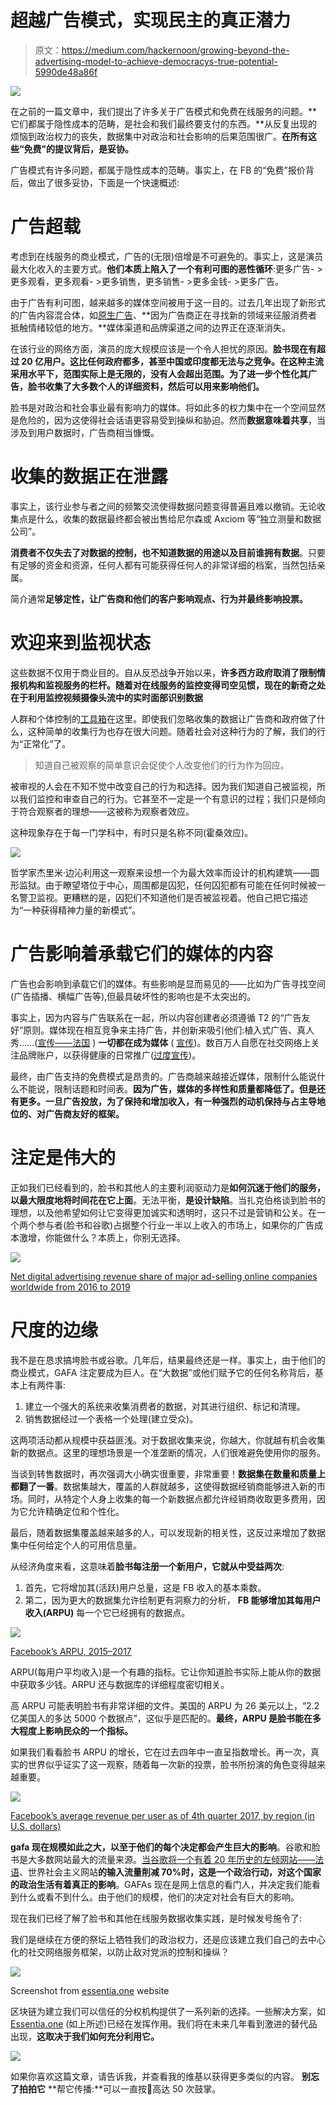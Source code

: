 # 超越广告模式，实现民主的真正潜力

> 原文：<https://medium.com/hackernoon/growing-beyond-the-advertising-model-to-achieve-democracys-true-potential-5990de48a86f>

![](img/e9b5d4f0b5ebf0a98523a4a174f586ef.png)

在之前的一篇文章中，我们提出了许多关于广告模式和免费在线服务的问题。**它们都属于隐性成本的范畴，是社会和我们最终要支付的东西。**从反复出现的烦恼到政治权力的丧失，数据集中对政治和社会影响的后果范围很广。**在所有这些“免费”的提议背后，是妥协。**

广告模式有许多问题，都属于隐性成本的范畴。事实上，在 FB 的“免费”报价背后，做出了很多妥协，下面是一个快速概述:

# 广告超载

考虑到在线服务的商业模式，广告的(无限)倍增是不可避免的。事实上，这是演员最大化收入的主要方式。**他们本质上陷入了一个有利可图的恶性循环**:更多广告- >更多观看，更多观看- >更多销售，更多销售- >更多金钱- >更多广告。

由于广告有利可图，越来越多的媒体空间被用于这一目的。过去几年出现了新形式的广告内容混合体，如[原生广告](https://techscience.org/a/2015121503/)、**因为广告商正在寻找新的领域来征服消费者抵触情绪较低的地方。**媒体渠道和品牌渠道之间的边界正在逐渐消失。

在该行业的网络方面，演员的庞大规模应该是一个令人担忧的原因。**脸书现在有超过 20 亿用户。这比任何政府都多，甚至中国或印度都无法与之竞争。在这种主流采用水平下，范围实际上是无限的，没有人会超出范围。为了进一步个性化其广告，脸书收集了大多数个人的详细资料，然后可以用来影响他们。**

脸书是对政治和社会事业最有影响力的媒体。将如此多的权力集中在一个空间显然是危险的，因为这使得社会话语更容易受到操纵和胁迫。然而**数据意味着共享**，当涉及到用户数据时，广告商相当慷慨。

# 收集的数据正在泄露

事实上，该行业参与者之间的频繁交流使得数据问题变得普遍且难以撤销。无论收集点是什么，收集的数据最终都会被出售给尼尔森或 Axciom 等“独立测量和数据公司”。

**消费者不仅失去了对数据的控制，也不知道数据的用途以及目前谁拥有数据**。只要有足够的资金和资源，任何人都有可能获得任何人的非常详细的档案，当然包括亲属。

简介通常**足够定性，让广告商和他们的客户影响观点、行为并最终影响投票。**

# 欢迎来到监视状态

这些数据不仅用于商业目的。自从反恐战争开始以来，**许多西方政府取消了限制情报机构和监视服务的栏杆。随着对在线服务的监控变得司空见惯，现在的新奇之处在于利用监控视频摄像头流中的实时面部识别数据**

人群和个体控制的[工具箱](https://hackernoon.com/tagged/toolbox)在这里。即使我们忽略收集的数据让广告商和政府做了什么，这种简单的收集行为也存在很大问题。随着社会对这种行为的了解，我们的行为“正常化”了。

> 知道自己被观察的简单意识会促使个人改变他们的行为作为回应。

被审视的人会在不知不觉中改变自己的行为和选择。因为我们知道自己被监视，所以我们监控和审查自己的行为。它甚至不一定是一个有意识的过程；我们只是倾向于符合观察者的理想——这被称为观察者效应。

这种现象存在于每一门学科中，有时只是名称不同(霍桑效应)。

![](img/3667c13aff2d91f3b034e6b46a31b3a3.png)

哲学家杰里米·边沁利用这一观察来设想一个为最大效率而设计的机构建筑——圆形监狱。由于瞭望塔位于中心，周围都是囚犯，任何囚犯都有可能在任何时候被一名警卫监视。更糟糕的是，囚犯们不知道他们是否被监视着。他自己把它描述为“一种获得精神力量的新模式”。

# 广告影响着承载它们的媒体的内容

广告也会影响到承载它们的媒体。有些影响是显而易见的——比如为广告寻找空间(广告插播、横幅广告等),但最具破坏性的影响也是不太突出的。

事实上，因为内容与广告联系在一起，所以内容创建者必须遵循 T2 的“广告友好”原则。媒体现在相互竞争来主持广告，并创新来吸引他们:植入式广告、真人秀……([宣传——法国](https://www.youtube.com/watch?time_continue=162&v=hr99HzCa0Kg) ) **一切都在成为媒体** ( [宣传](https://www.youtube.com/watch?v=Cv5WLF6UdZc))。数百万人自愿在社交网络上关注品牌账户，以获得健康的日常推广([过度宣传](https://www.youtube.com/watch?v=8ZNOCKl-0Mc))。

最终，由广告支持的免费模式是昂贵的。广告商越来越接近媒体，限制什么能说什么不能说，限制话题和时间表。**因为广告，媒体的多样性和质量都降低了。但是还有更多。一旦广告投放，**为了保持和增加收入，有一种强烈的动机保持与占主导地位的、对广告商友好的框架**。**

# 注定是伟大的

正如我们已经看到的，脸书和其他人的主要利润驱动力是**如何沉迷于他们的服务，以最大限度地将时间花在它上面**。无法平衡，**是设计缺陷**。当扎克伯格谈到脸书的理想，以及他希望如何让它变得更加诚实和透明时，这只不过是营销和公关。在一个两个参与者(脸书和谷歌)占据整个行业一半以上收入的市场上，如果你的广告成本激增，你能做什么？本质上，你别无选择。

![](img/d41d03d8f000d40c8009696f657068b8.png)

[Net digital advertising revenue share of major ad-selling online companies worldwide from 2016 to 2019](https://www.statista.com/statistics/290629/digital-ad-revenue-share-of-major-ad-selling-companies-worldwide/)

# 尺度的边缘

我不是在恳求搞垮脸书或谷歌。几年后，结果最终还是一样。事实上，由于他们的商业模式，GAFA 注定要成为巨人。在“大数据”或他们赋予它的任何名称背后，基本上有两件事:

1.  建立一个强大的系统来收集消费者的数据，对其进行组织、标记和清理。
2.  销售数据经过一个表格一个处理(建立受众)。

这两项活动都从规模中获益匪浅。对于数据收集来说，你越大，你就越有机会收集新的数据点。这里的理想场景是一个准垄断的情况，人们很难避免使用你的服务。

当谈到转售数据时，再次强调大小确实很重要，非常重要！**数据集在数量和质量上都翻了一番**。数据集越大，覆盖的人群就越多，这使得数据经销商能够进入新的市场。同时，从特定个人身上收集的每一个新数据点都允许经销商收取更多费用，因为它允许精确定位和个性化。

最后，随着数据集覆盖越来越多的人，可以发现新的相关性，这反过来增加了数据集中任何给定个人的可用信息量。

从经济角度来看，这意味着**脸书每注册一个新用户，它就从中受益两次**:

1.  首先，它将增加其(活跃)用户总量，这是 FB 收入的基本乘数。
2.  第二，因为更大的数据集允许绘制更有洞察力的分析， **FB 能够增加其每用户收入(ARPU)** 每一个它已经拥有的数据点。

![](img/26d747705ee74a44e73e3c1b4c781b7f.png)

[Facebook’s ARPU, 2015–2017](https://www.statista.com/statistics/251328/facebooks-average-revenue-per-user-by-region/)

ARPU(每用户平均收入)是一个有趣的指标。它让你知道脸书实际上能从你的数据中获取多少钱。ARPU 还与数据库的详细程度密切相关。

高 ARPU 可能表明脸书有非常详细的文件。美国的 ARPU 为 26 美元以上，“2.2 亿美国人的多达 5000 个数据点”，这似乎是匹配的。**最终，ARPU 是脸书能在多大程度上影响民众的一个指标。**

如果我们看看脸书 ARPU 的增长，它在过去四年中一直呈指数增长。再一次，真实的世界似乎证实了这一观察，随着每一次新的投票，脸书所扮演的角色变得越来越重要。

![](img/cea39f9d79e2290786f206f9cafa3d46.png)

[Facebook’s average revenue per user as of 4th quarter 2017, by region (in U.S. dollars)](https://www.statista.com/statistics/251328/facebooks-average-revenue-per-user-by-region/)

**gafa 现在规模如此之大，以至于他们的每个决定都会产生巨大的影响**。谷歌和脸书是大多数网站最大的流量来源。[当谷歌将一个有着 20 年历史的左倾网站——法语](https://www.legrandsoir.info/un-nouvel-algorithme-de-google-limite-l-acces-aux-sites-web-progressistes-et-de-gauche.html)、世界社会主义网站**的输入流量削减 70%时，这是一个政治行动，对这个国家的政治生活有着真正的影响**。GAFAs 现在是网上信息的看门人，并决定我们能看到什么或看不到什么。由于他们的规模，他们的决定对社会有巨大的影响。

现在我们已经了解了脸书和其他在线服务数据收集实践，是时候发号施令了:

我们是继续在方便的祭坛上牺牲我们的政治权力，还是应该建立我们自己的去中心化的社交网络服务框架，以防止敌对党派的控制和操纵？

![](img/581dc5009e5f282ff950646c884c8ce4.png)

Screenshot from [essentia.one](https://essentia.one) website

区块链为建立我们可以信任的分权机构提供了一系列新的选择。一些解决方案，如 [Essentia.one](https://essentia.one) (如上所述)已经在发挥作用。我们将在未来几年看到激进的替代品出现，**这取决于我们如何充分利用它。**

![](img/697cf6176690be4eefc33abc8eab68d0.png)

如果你喜欢这篇文章，请告诉我，并查看我的维基以获得更多类似的内容。 **别忘了拍拍它** **帮它传播:**可以一直按👏高达 50 次鼓掌。